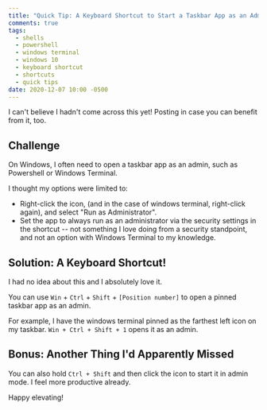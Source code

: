 ```yaml
---
title: "Quick Tip: A Keyboard Shortcut to Start a Taskbar App as an Administrator"
comments: true
tags:
  - shells
  - powershell
  - windows terminal
  - windows 10
  - keyboard shortcut
  - shortcuts
  - quick tips
date: 2020-12-07 10:00 -0500
---
```

I can't believe I hadn't come across this yet! Posting in case you can benefit from it, too.

## Challenge

On Windows, I often need to open a taskbar app as an admin, such as Powershell or Windows Terminal.

I thought my options were limited to:

* Right-click the icon, (and in the case of windows terminal, right-click again), and select "Run as Administrator".
* Set the app to always run as an administrator via the security settings in the shortcut -- not something I love doing from a security standpoint, and not an option with Windows Terminal to my knowledge.

## Solution: A Keyboard Shortcut!

I had no idea about this and I absolutely love it.

You can use `Win` + `Ctrl` + `Shift` + `[Position number]` to open a pinned taskbar app as an admin.

For example, I have the windows terminal pinned as the farthest left icon on my taskbar. `Win + Ctrl + Shift + 1` opens it as an admin.

## Bonus: Another Thing I'd Apparently Missed

You can also hold `Ctrl + Shift` and then click the icon to start it in admin mode. I feel more productive already.

Happy elevating!
